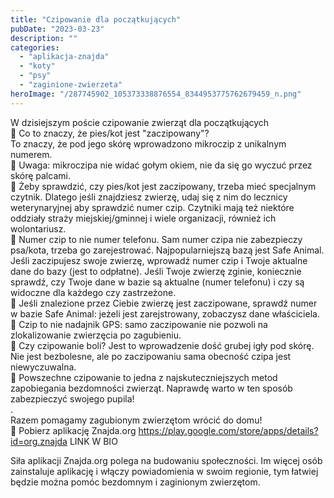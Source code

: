 ```yaml
---
title: "Czipowanie dla początkujących"
pubDate: "2023-03-23"
description: ""
categories: 
  - "aplikacja-znajda"
  - "koty"
  - "psy"
  - "zaginione-zwierzeta"
heroImage: "/287745902_105373338876554_8344953775762679459_n.png"
---
```


W dzisiejszym poście czipowanie zwierząt dla początkujących  
💚 Co to znaczy, że pies/kot jest "zaczipowany"?  
To znaczy, że pod jego skórę wprowadzono mikroczip z unikalnym numerem.  
🖤 Uwaga: mikroczipa nie widać gołym okiem, nie da się go wyczuć przez skórę palcami.  
💚 Żeby sprawdzić, czy pies/kot jest zaczipowany, trzeba mieć specjalnym czytnik. Dlatego jeśli znajdziesz zwierzę, udaj się z nim do lecznicy weterynaryjnej aby sprawdzić numer czip. Czytniki mają też niektóre oddziały straży miejskiej/gminnej i wiele organizacji, również ich wolontariusz.  
🖤 Numer czip to nie numer telefonu. Sam numer czipa nie zabezpieczy psa/kota, trzeba go zarejestrować. Najpopularniejszą bazą jest Safe Animal. Jeśli zaczipujesz swoje zwierzę, wprowadź numer czip i Twoje aktualne dane do bazy (jest to odpłatne). Jeśli Twoje zwierzę zginie, koniecznie sprawdź, czy Twoje dane w bazie są aktualne (numer telefonu) i czy są widoczne dla każdego czy zastrzeżone.  
💚 Jeśli znalezione przez Ciebie zwierzę jest zaczipowane, sprawdź numer w bazie Safe Animal: jeżeli jest zarejstrowany, zobaczysz dane właściciela.  
🖤 Czip to nie nadajnik GPS: samo zaczipowanie nie pozwoli na zlokalizowanie zwierzęcia po zagubieniu.  
💚 Czy czipowanie boli? Jest to wprowadzenie dość grubej igły pod skórę. Nie jest bezbolesne, ale po zaczipowaniu sama obecność czipa jest niewyczuwalna.  
🖤 Powszechne czipowanie to jedna z najskuteczniejszych metod zapobiegania bezdomności zwierząt. Naprawdę warto w ten sposób zabezpieczyć swojego pupila!  
.  
Razem pomagamy zagubionym zwierzętom wrócić do domu!  
💚 Pobierz aplikację Znajda.org https://play.google.com/store/apps/details?id=org.znajda LINK W BIO

Siła aplikacji Znajda.org polega na budowaniu społeczności. Im więcej osób zainstaluje aplikację i włączy powiadomienia w swoim regionie, tym łatwiej będzie można pomóc bezdomnym i zaginionym zwierzętom.
